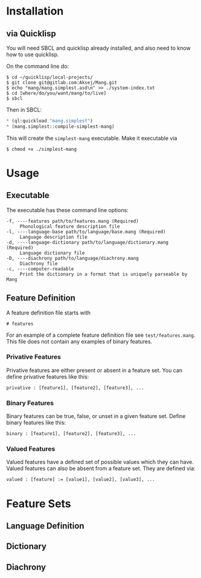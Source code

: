 # Installation
## via Quicklisp
You will need SBCL and quicklisp already installed, and also need to know how to
use quicklisp.

On the command line do:

```
$ cd ~/quicklisp/local-projects/
$ git clone git@gitlab.com:Aksej/Mang.git
$ echo "mang/mang.simplest.asd\n" >> ./system-index.txt
$ cd [where/do/you/want/mang/to/live]
$ sbcl
```

Then in SBCL:

```lisp
* (ql:quickload "mang.simplest")
* (mang.simplest::compile-simplest-mang)
```

This will create the `simplest-mang` executable. Make it executable via

```
$ chmod +x ./simplest-mang
```



# Usage
## Executable
The executable has these command line options:

```
-f, ----features path/to/features.mang (Required)                      
     Phonological feature description file
-l, ----language-base path/to/language/base.mang (Required)            
     Language description file
-d, ----language-dictionary path/to/language/dictionary.mang (Required)
     Language dictionary file
-D, ----diachrony path/to/language/diachrony.mang                      
     Diachrony file
-c, ----computer-readable                                              
     Print the dictionary in a format that is uniquely parseable by Mang
```


## Feature Definition
A feature definition file starts with

```
# features
```

For an example of a complete feature definition file see
`test/features.mang`. This file does not contain any examples of binary
features.

### Privative Features
Privative features are either present or absent in a feature set. You can define
privative features like this:

```
privative : [feature1], [feature2], [feature3], ...
```


### Binary Features
Binary features can be true, false, or unset in a given feature set. Define
binary features like this:

```
binary : [feature1], [feature2], [feature3], ...
```


### Valued Features
Valued features have a defined set of possible values which they can
have. Valued features can also be absent from a feature set. They are defined
via:

```
valued : [feature] := [value1], [value2], [value3], ...
```



# Feature Sets



## Language Definition


## Dictionary


## Diachrony
